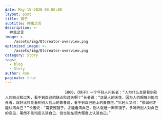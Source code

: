 ```yaml
---
date: May-15-2020 00:00:00
layout: post
title: 镜子
subtitle: 神寓之言
description: >-
  神寓之言
image: >-
    /assets/img/Qtcreator-overview.png
optimized_image: >-
    /assets/img/Qtcreator-overview.png
category: Story
tags:
  - blog
  - Story
author: Ron
paginate: true
---
```


							　　1860，《镜子》一个年轻人问长者：“人为什么总是看到别人的缺点和过失，看不到自己的缺点和过失啊？”长者说：“这是人的天性，因为人的眼睛只能向外看，就好比只能看到别人脸上的青春痘，看不到自己脸上的青春痘。”年轻人又问：“那如何才能认清自己？”长者说：“需要照镜子，才能看清自己，别人就是一面面镜子，多听听别人对自己的意见，虽然不能彻底认清自己，但也能在很大程度上认清自己。”
							
							
						